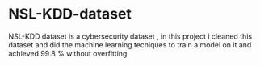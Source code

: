 # NSL-KDD-dataset
NSL-KDD dataset is a cybersecurity dataset , in this project i cleaned this dataset and did the machine learning tecniques to train a model on it and achieved 99.8 % without overfitting
